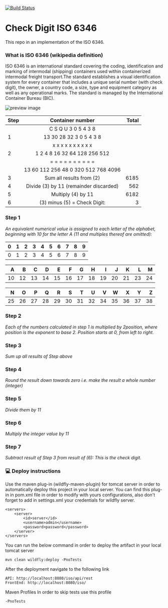 [![Build Status](https://travis-ci.com/mixaverros88/check-digit-iso-6346.svg?branch=master)](https://travis-ci.com/mixaverros88/check-digit-iso-6346)
# Check Digit ISO 6346

This repo in an implementation of the ISO 6346. 

### What is ISO 6346 (wikipedia definition)
ISO 6346 is an international standard covering the coding, identification and marking of intermodal (shipping) containers used within containerized intermodal freight transport.The standard establishes a visual identification system for every container that includes a unique serial number (with check digit), the owner, a country code, a size, type and equipment category as well as any operational marks. The standard is managed by the International Container Bureau (BIC).

![preview image](https://raw.githubusercontent.com/mixaverros88/check-digit-iso-6346/master/icons/450px-Containernumber.jpg)



|Step| Container number                           | Total  |
|----|:------------------------------------------:|  -----:|
|    | C	S	Q	U	3	0	5	4	3	8     |        |
|1   | 13	30	28	32	3	0	5	4	3	8     |        |
|    | x	x	x	x	x	x	x	x	x	x     |        |
|2   | 1	2	4	8	16	32	64	128	256	512   |        |
|    | =	=	=	=	=	=	=	=	=	=     |        |
|    | 13	60	112	256	48	0	320	512	768	4096  |        |
|3   | Sum all results from (2)                   | 6185   |
|4   | Divide (3) by 11 (remainder discarded)     | 562    |
|5   | Multiply (4) by 11                         | 6182   |
|6   | (3) minus (5) = Check Digit:               | 3      |

### Step 1
*An equivalent numerical value is assigned to each letter of the alphabet, beginning with 10 for the letter A (11 and multiples thereof are omitted):*

|0|1|2|3|4|5|6|7|8|9|
|----:|:---:|---:|---:|---:|---:|---:|---:|---:|---:|
|0|1|2|3|4|5|6|7|8|9|

|A|B|C|D|E|F|G|H|I|J|K|L|M|
|---:|---:|---:|---:|---:|---:|---:|---:|---:|---:|---:|---:|---:|
|10|12|13|14|15|16|17|18|19|20|21|23|24|

|N|O|P|Q|R|S|T|U|V|W|X|Y|Z|
|---:|---:|---:|---:|---:|---:|---:|---:|---:|---:|---:|---:|---:|
|25|26|27|28|29|30|31|32|34|35|36|37|38

### Step 2
*Each of the numbers calculated in step 1 is multiplied by 2position, where position is the exponent to base 2. Position starts at 0, from left to right.*

### Step 3
*Sum up all results of Step above*

### Step 4
*Round the result down towards zero i.e. make the result a whole number (integer)*

### Step 5
*Divide them by 11*

### Step 6
*Multiply the integer value by 11*

### Step 7
*Subtract result of Step 3 from result of (6): This is the check digit.*


### :computer: Deploy instructions ###
Use the maven plug-in (wildfly-maven-plugin) for tomcat server in order to automatically deploy this project in your local server. You can find this plug-in in pom.xml file in order to modify with yours configurations, also don't forget to add in settings.xml your credentials for wildfly server.
```
<servers>
    <server>
        <id>server</id>
        <username>admin</username>
        <password>password</password>
    </server>
</servers>
```
You can run the below command in order to deploy the artifact in your local tomcat server
```
mvn clean wildfly:deploy -PnoTests
```

After the deployment navigate to the following link
```
API: http://localhost:8080/iso/api/rest
FrontEnd: http://localhost:8080/iso/
```

Maven Profiles
In order to skip tests use this profile
```
-PnoTests
```
